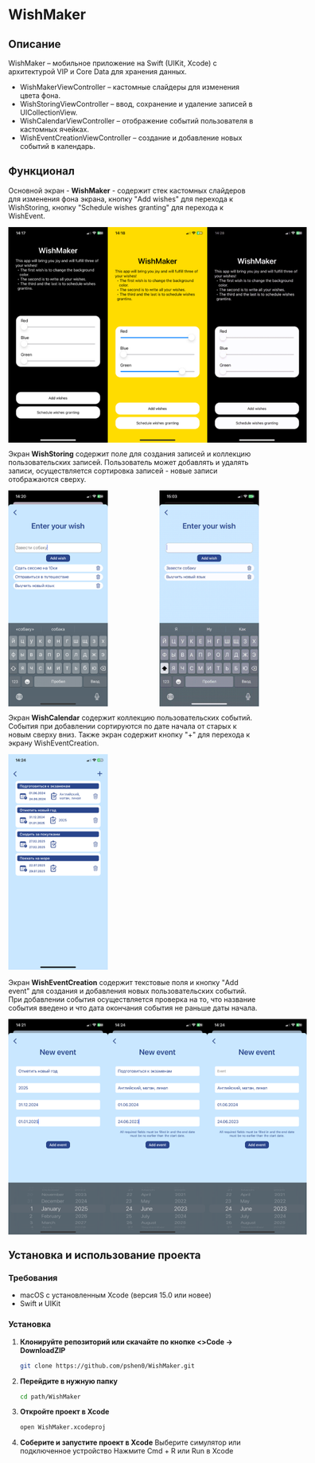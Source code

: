 WishMaker
=
Описание
-

WishMaker – мобильное приложение на Swift (UIKit, Xcode) с архитектурой VIP и Core Data для хранения данных.

* WishMakerViewController – кастомные слайдеры для изменения цвета фона.
* WishStoringViewController – ввод, сохранение и удаление записей в UICollectionView.
* WishCalendarViewController – отображение событий пользователя в кастомных ячейках.
* WishEventCreationViewController – создание и добавление новых событий в календарь.

Функционал
-
Основной экран - **WishMaker** - содержит стек кастомных слайдеров для изменения фона экрана, кнопку "Add wishes"
для перехода к WishStoring, кнопку "Schedule wishes granting" для перехода к WishEvent.

<div style="display: flex; justify-content: space-between;">
  <img src="Resources/AppDiscriptionImages/Sliders1.PNG" width="200">
  <img src="Resources/AppDiscriptionImages/Sliders2.PNG" width="200">
  <img src="Resources/AppDiscriptionImages/Sliders3.gif" width="200">
</div>


Экран **WishStoring** содержит поле для создания записей и коллекцию пользовательских записей.
Пользователь может добавлять и удалять записи, осуществляется сортировка записей - новые записи отображаются сверху.

<div style="display: flex; justify-content: space-between;">
  <img src="Resources/AppDiscriptionImages/Wish1.PNG" width="200">
  <img src="Resources/AppDiscriptionImages/Wish2.gif" width="200">
</div>

Экран **WishCalendar** содержит коллекцию пользовательских событий. События при добавлении сортируются по дате начала от 
старых к новым сверху вниз. Также экран содержит кнопку "+" для перехода к экрану WishEventCreation.

<img src="Resources/AppDiscriptionImages/Event4.PNG" width="200">


Экран **WishEventCreation** содержит текстовые поля и кнопку "Add event" для создания и добавления новых
пользовательских событий. При добавлении события осуществляется проверка на то, что название события введено и что 
дата окончания события не раньше даты начала. 

<div style="display: flex; justify-content: space-between;">
  <img src="Resources/AppDiscriptionImages/Event1.PNG" width="200">
  <img src="Resources/AppDiscriptionImages/Event2.PNG" width="200">
  <img src="Resources/AppDiscriptionImages/Event3.PNG" width="200">
</div>

Установка и использование проекта
-
### Требования
- macOS с установленным Xcode (версия 15.0 или новее)
- Swift и UIKit

### Установка
1. **Клонируйте репозиторий или скачайте по кнопке <>Code -> DownloadZIP**  
   ```sh
   git clone https://github.com/pshen0/WishMaker.git
    ```
2. **Перейдите в нужную папку**
    ```sh
    cd path/WishMaker
    ```
3. **Откройте проект в Xcode**
    ```sh
    open WishMaker.xcodeproj
    ```
4. **Соберите и запустите проект в Xcode**
Выберите симулятор или подключенное устройство
Нажмите Cmd + R или Run в Xcode

